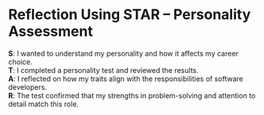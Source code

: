 # Reflection Using STAR – Personality Assessment

**S**: I wanted to understand my personality and how it affects my career choice.  
**T**: I completed a personality test and reviewed the results.  
**A**: I reflected on how my traits align with the responsibilities of software developers.  
**R**: The test confirmed that my strengths in problem-solving and attention to detail match this role.